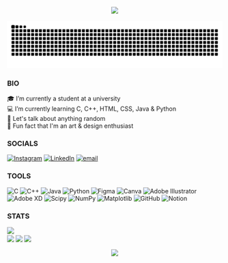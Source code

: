 <p align="center"><img src="https://capsule-render.vercel.app/api?text=ZiuHub&animation=fadeIn&type=waving&color=gradient&height=100"/></p>

<picture>
  <source media="(prefers-color-scheme: dark)" srcset="https://raw.githubusercontent.com/ZiuHub/ZiuHub/output/github-contribution-grid-snake-dark.svg">
  <source media="(prefers-color-scheme: light)" srcset="https://raw.githubusercontent.com/ZiuHub/ZiuHub/output/github-contribution-grid-snake.svg">
  <img alt="github contribution grid snake animation" src="https://raw.githubusercontent.com/ZiuHub/ZiuHub/output/github-contribution-grid-snake.svg">
</picture>

### BIO
🎓 I’m currently a student at a university<br>💻 I’m currently learning C, C++, HTML, CSS, Java & Python<br>💭 Let's talk about anything random<br>🎨 Fun fact that I'm an art & design enthusiast

### SOCIALS
[![Instagram](https://img.shields.io/badge/Instagram-%23E4405F.svg?logo=Instagram&logoColor=white)](https://instagram.com/ziurama) [![LinkedIn](https://img.shields.io/badge/LinkedIn-%230077B5.svg?logo=linkedin&logoColor=white)](https://linkedin.com/in/agung-ramadhan) [![email](https://img.shields.io/badge/Email-D14836?logo=gmail&logoColor=white)](mailto:agunggramadhann@gmail.com) 

### TOOLS
![C](https://img.shields.io/badge/c-%2300599C.svg?style=flat&logo=c&logoColor=white) ![C++](https://img.shields.io/badge/c++-%2300599C.svg?style=flat&logo=c%2B%2B&logoColor=white) ![Java](https://img.shields.io/badge/java-%23ED8B00.svg?style=flat&logo=openjdk&logoColor=white) ![Python](https://img.shields.io/badge/python-3670A0?style=flat&logo=python&logoColor=ffdd54) ![Figma](https://img.shields.io/badge/figma-%23F24E1E.svg?style=flat&logo=figma&logoColor=white) ![Canva](https://img.shields.io/badge/Canva-%2300C4CC.svg?style=flat&logo=Canva&logoColor=white) ![Adobe Illustrator](https://img.shields.io/badge/adobe%20illustrator-%23FF9A00.svg?style=flat&logo=adobe%20illustrator&logoColor=white) ![Adobe XD](https://img.shields.io/badge/Adobe%20XD-470137?style=flat&logo=Adobe%20XD&logoColor=#FF61F6) ![Scipy](https://img.shields.io/badge/SciPy-%230C55A5.svg?style=flat&logo=scipy&logoColor=%white) ![NumPy](https://img.shields.io/badge/numpy-%23013243.svg?style=flat&logo=numpy&logoColor=white) ![Matplotlib](https://img.shields.io/badge/Matplotlib-%23ffffff.svg?style=flat&logo=Matplotlib&logoColor=black) ![GitHub](https://img.shields.io/badge/github-%23121011.svg?style=flat&logo=github&logoColor=white) ![Notion](https://img.shields.io/badge/Notion-%23000000.svg?style=flat&logo=notion&logoColor=white)

### STATS
[![](https://visitcountpro.netlify.app/api?id=ZiuHub&label=Profile%20Views&color=12&icon=3&pretty=true)](https://visitcount.itsvg.in)<br>
![](https://github-readme-stats.vercel.app/api?username=ZiuHub&theme=onedark&hide_border=true&include_all_commits=true&count_private=true)
![](https://nirzak-streak-stats.vercel.app/?user=ZiuHub&theme=onedark&hide_border=true)
![](https://github-readme-stats.vercel.app/api/top-langs/?username=ZiuHub&theme=onedark&hide_border=true&include_all_commits=true&count_private=true&layout=compact)

<p align="center"><img src="https://capsule-render.vercel.app/api?type=waving&color=gradient&height=100&section=footer"/></p>
